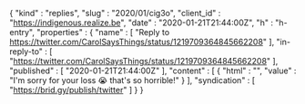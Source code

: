 {
  "kind" : "replies",
  "slug" : "2020/01/cig3o",
  "client_id" : "https://indigenous.realize.be",
  "date" : "2020-01-21T21:44:00Z",
  "h" : "h-entry",
  "properties" : {
    "name" : [ "Reply to https://twitter.com/CarolSaysThings/status/1219709364845662208" ],
    "in-reply-to" : [ "https://twitter.com/CarolSaysThings/status/1219709364845662208" ],
    "published" : [ "2020-01-21T21:44:00Z" ],
    "content" : [ {
      "html" : "",
      "value" : "I'm sorry for your loss 😭 that's so horrible!"
    } ],
    "syndication" : [ "https://brid.gy/publish/twitter" ]
  }
}

